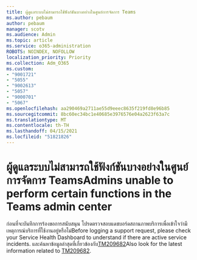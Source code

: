 ```yaml
---
title: ผู้ดูแลระบบไม่สามารถใช้ฟังก์ชันบางอย่างในศูนย์การจัดการ Teams
ms.author: pebaum
author: pebaum
manager: scotv
ms.audience: Admin
ms.topic: article
ms.service: o365-administration
ROBOTS: NOINDEX, NOFOLLOW
localization_priority: Priority
ms.collection: Adm_O365
ms.custom:
- "9001721"
- "5055"
- "9002613"
- "5057"
- "9000701"
- "5067"
ms.openlocfilehash: aa290469a2711ae55d9eeec8635f219fd8e96b85
ms.sourcegitcommit: 8bc60ec34bc1e40685e3976576e04a2623f63a7c
ms.translationtype: MT
ms.contentlocale: th-TH
ms.lasthandoff: 04/15/2021
ms.locfileid: "51821826"
---
```

# <a name="admins-unable-to-perform-certain-functions-in-the-teams-admin-center"></a><span data-ttu-id="560d9-102">ผู้ดูแลระบบไม่สามารถใช้ฟังก์ชันบางอย่างในศูนย์การจัดการ Teams</span><span class="sxs-lookup"><span data-stu-id="560d9-102">Admins unable to perform certain functions in the Teams admin center</span></span>

<span data-ttu-id="560d9-103">ก่อนที่จะบันทึกการร้องขอการสนับสนุน โปรดตรวจสอบแดชบอร์ดสถานภาพบริการเพื่อเข้าใจว่ามีเหตุการณ์บริการที่ใช้งานอยู่หรือไม่</span><span class="sxs-lookup"><span data-stu-id="560d9-103">Before logging a support request, please check your Service Health Dashboard to understand if there are active service incidents.</span></span> <span data-ttu-id="560d9-104">และค้นหาข้อมูลล่าสุดที่เกี่ยวข้องกับ[TM209682](https://admin.microsoft.com/AdminPortal/Home/#/servicehealth?eventid=TM209682)</span><span class="sxs-lookup"><span data-stu-id="560d9-104">Also look for the latest information related to [TM209682](https://admin.microsoft.com/AdminPortal/Home/#/servicehealth?eventid=TM209682).</span></span>
